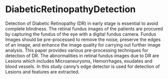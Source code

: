 # DiabeticRetinopathyDetection

Detection of Diabetic Retinopathy (DR) in early stage
is essential to avoid complete blindness. The retinal fundus
images of the patients are procured by capturing the fundus of
the eye with a digital fundus camera. Fundus Images should be
pre-processed to remove the noise, preserve the edges of an
image, and enhance the image quality for carrying out further
image analysis. This paper provides various pre-processing
techniques for detection of DR. The abnormalities in retinal
fundus images due to DR are Lesions which includes
Microaneurysms, Hemorrhages, exudates and blood vessels. In
this study canny’s edge detector is used for detection of Lesions
and features are extracted.
